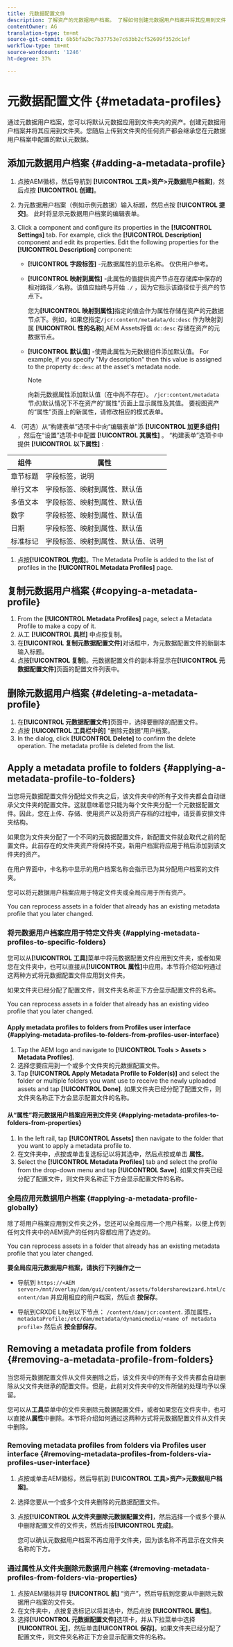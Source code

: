 ```yaml
---
title: 元数据配置文件
description: 了解资产的元数据用户档案。 了解如何创建元数据用户档案并将其应用到文件夹资产。
contentOwner: AG
translation-type: tm+mt
source-git-commit: 6b5bfa2bc7b37753e7c63bb2cf52609f352dc1ef
workflow-type: tm+mt
source-wordcount: '1246'
ht-degree: 37%

---
```



# 元数据配置文件 {#metadata-profiles}

通过元数据用户档案，您可以将默认元数据应用到文件夹内的资产。创建元数据用户档案并将其应用到文件夹。您随后上传到文件夹的任何资产都会继承您在元数据用户档案中配置的默认元数据。

## 添加元数据用户档案 {#adding-a-metadata-profile}

1. 点按AEM徽标，然后导航到 **[!UICONTROL 工具>资产>元数据用户档案]**，然后点按 **[!UICONTROL 创建]**。
1. 为元数据用户档案（例如示例元数据）输入标题，然后点按 **[!UICONTROL 提交]**。 此时将显示元数据用户档案的编辑表单。
1. Click a component and configure its properties in the **[!UICONTROL Settings]** tab. For example, click the **[!UICONTROL Description]** component and edit its properties.
Edit the following properties for the **[!UICONTROL Description]** component:

   * **[!UICONTROL 字段标签]** -元数据属性的显示名称。 仅供用户参考。
   * **[!UICONTROL 映射到属性]** -此属性的值提供资产节点在存储库中保存的相对路径／名称。该值应始终与开始 `./` ，因为它指示该路径位于资产的节点下。

      您为&#x200B;**[!UICONTROL 映射到属性]**&#x200B;指定的值会作为属性存储在资产的元数据节点下。例如，如果您指定`/jcr:content/metadata/dc:desc` 作为映射到属 **[!UICONTROL 性的名称]**,AEM Assets将值 `dc:desc` 存储在资产的元数据节点。

   * **[!UICONTROL 默认值]** -使用此属性为元数据组件添加默认值。 For example, if you specify &quot;My description&quot; then this value is assigned to the property `dc:desc` at the asset&#39;s metadata node.

      >[!NOTE]
      >
      >向新元数据属性添加默认值（在中尚不存在）。 `/jcr:content/metadata` 节点)默认情况下不在资产的“属性”页面上显示属性及其值。 要视图资产的“属性”页面上的新属性，请修改相应的模式表单。

1. （可选）从“构建表单”选项卡中向“编辑表单”添 **[!UICONTROL 加更多组件]** ，然后在“设置”选项卡中配置 **[!UICONTROL 其属性]** 。 “构建表单”选项卡中提供 **[!UICONTROL 以下属性]** :

| 组件 | 属性 |
|------------------|----------------------------------------------------|
| 章节标题 | 字段标签，说明 |
| 单行文本 | 字段标签、映射到属性、默认值 |
| 多值文本 | 字段标签、映射到属性、默认值 |
| 数字 | 字段标签、映射到属性、默认值 |
| 日期 | 字段标签、映射到属性、默认值 |
| 标准标记 | 字段标签、映射到属性、默认值、说明 |

1. 点按&#x200B;**[!UICONTROL 完成]**。The Metadata Profile is added to the list of profiles in the **[!UICONTROL Metadata Profiles]** page.

## 复制元数据用户档案 {#copying-a-metadata-profile}

1. From the **[!UICONTROL Metadata Profiles]** page, select a Metadata Profile to make a copy of it.
1. 从工 **[!UICONTROL 具栏]** 中点按复制。
1. 在&#x200B;**[!UICONTROL 复制元数据配置文件]**&#x200B;对话框中，为元数据配置文件的新副本输入标题。
1. 点按&#x200B;**[!UICONTROL 复制]**。元数据配置文件的副本将显示在&#x200B;**[!UICONTROL 元数据配置文件]**&#x200B;页面的配置文件列表中。

## 删除元数据用户档案 {#deleting-a-metadata-profile}

1. 在&#x200B;**[!UICONTROL 元数据配置文件]**&#x200B;页面中，选择要删除的配置文件。
1. 点按 **[!UICONTROL 工具栏中的]** “删除元数据”用户档案。
1. In the dialog, click **[!UICONTROL Delete]** to confirm the delete operation. The metadata profile is deleted from the list.

## Apply a metadata profile to folders {#applying-a-metadata-profile-to-folders}

当您将元数据配置文件分配给文件夹之后，该文件夹中的所有子文件夹都会自动继承父文件夹的配置文件。这就意味着您只能为每个文件夹分配一个元数据配置文件。因此，您在上传、存储、使用资产以及将资产存档的过程中，请妥善安排文件夹结构。

如果您为文件夹分配了一个不同的元数据配置文件，新配置文件就会取代之前的配置文件。此前存在的文件夹资产将保持不变。新用户档案将应用于稍后添加到该文件夹的资产。

在用户界面中，卡名称中显示的用户档案名称会指示已为其分配用户档案的文件夹。

您可以将元数据用户档案应用于特定文件夹或全局应用于所有资产。

You can reprocess assets in a folder that already has an existing metadata profile that you later changed. <!-- See [Reprocessing assets in a folder after you have edited its processing profile](processing-profiles.md#reprocessing-assets-in-a-folder-after-you-have-edited-its-processing-profile). -->

### 将元数据用户档案应用于特定文件夹 {#applying-metadata-profiles-to-specific-folders}

您可以从&#x200B;**[!UICONTROL 工具]**&#x200B;菜单中将元数据配置文件应用到文件夹，或者如果您在文件夹中，也可以直接从&#x200B;**[!UICONTROL 属性]**&#x200B;中应用。本节将介绍如何通过这两种方式将元数据配置文件应用到文件夹。

如果文件夹已经分配了配置文件，则文件夹名称正下方会显示配置文件的名称。

You can reprocess assets in a folder that already has an existing video profile that you later changed. <!--See [Reprocessing assets in a folder after you have edited its processing profile](processing-profiles.md#reprocessing-assets-in-a-folder-after-you-have-edited-its-processing-profile). -->

#### Apply metadata profiles to folders from Profiles user interface {#applying-metadata-profiles-to-folders-from-profiles-user-interface}

1. Tap the AEM logo and navigate to **[!UICONTROL Tools > Assets > Metadata Profiles]**.
1. 选择您要应用到一个或多个文件夹的元数据配置文件。
1. Tap **[!UICONTROL Apply Metadata Profile to Folder(s)]** and select the folder or multiple folders you want use to receive the newly uploaded assets and tap **[!UICONTROL Done]**. 如果文件夹已经分配了配置文件，则文件夹名称正下方会显示配置文件的名称。

#### 从“属性”将元数据用户档案应用到文件夹 {#applying-metadata-profiles-to-folders-from-properties}

1. In the left rail, tap **[!UICONTROL Assets]** then navigate to the folder that you want to apply a metadata profile to.
1. 在文件夹中，点按或单击复选标记以将其选中，然后点按或单击 **属性**。
1. Select the **[!UICONTROL Metadata Profiles]** tab and select the profile from the drop-down menu and tap **[!UICONTROL Save]**. 如果文件夹已经分配了配置文件，则文件夹名称正下方会显示配置文件的名称。

### 全局应用元数据用户档案 {#applying-a-metadata-profile-globally}

除了将用户档案应用到文件夹之外，您还可以全局应用一个用户档案，以便上传到任何文件夹中的AEM资产的任何内容都应用了选定的。

You can reprocess assets in a folder that already has an existing metadata profile that you later changed. <!--See [Reprocessing assets in a folder after you have edited its processing profile](processing-profiles.md#reprocessing-assets-in-a-folder-after-you-have-edited-its-processing-profile). -->

**要全局应用元数据用户档案，请执行下列操作之一**

* 导航到 `https://<AEM server>/mnt/overlay/dam/gui/content/assets/foldersharewizard.html/content/dam` 并应用相应的用户档案，然后点 **按保存**。

* 导航到CRXDE Lite到以下节点： `/content/dam/jcr:content`. 添加属性， `metadataProfile:/etc/dam/metadata/dynamicmedia/<name of metadata profile>` 然后点 **按全部保存**。

## Removing a metadata profile from folders {#removing-a-metadata-profile-from-folders}

当您将元数据配置文件从文件夹删除之后，该文件夹中的所有子文件夹都会自动删除从父文件夹继承的配置文件。但是，此前对文件夹中的文件所做的处理均予以保留。

您可以从&#x200B;**工具**&#x200B;菜单中的文件夹删除元数据配置文件，或者如果您在文件夹中，也可以直接从&#x200B;**属性**&#x200B;中删除。本节将介绍如何通过这两种方式将元数据配置文件从文件夹中删除。

### Removing metadata profiles from folders via Profiles user interface {#removing-metadata-profiles-from-folders-via-profiles-user-interface}

1. 点按或单击AEM徽标，然后导航到 **[!UICONTROL 工具>资产>元数据用户档案]**。
1. 选择您要从一个或多个文件夹删除的元数据配置文件。
1. 点按&#x200B;**[!UICONTROL 从文件夹删除元数据配置文件]**，然后选择一个或多个要从中删除配置文件的文件夹，然后点按&#x200B;**[!UICONTROL 完成]**。

   您可以确认元数据用户档案不再应用于文件夹，因为该名称不再显示在文件夹名称的下方。

### 通过属性从文件夹删除元数据用户档案 {#removing-metadata-profiles-from-folders-via-properties}

1. 点按AEM徽标并导 **[!UICONTROL 航]** “资产”，然后导航到您要从中删除元数据用户档案的文件夹。
1. 在文件夹中，点按复选标记以将其选中，然后点按 **[!UICONTROL 属性]**。
1. 选择&#x200B;**[!UICONTROL 元数据配置文件]**&#x200B;选项卡，并从下拉菜单中选择&#x200B;**[!UICONTROL 无]**，然后单击&#x200B;**[!UICONTROL 保存]**。如果文件夹已经分配了配置文件，则文件夹名称正下方会显示配置文件的名称。
